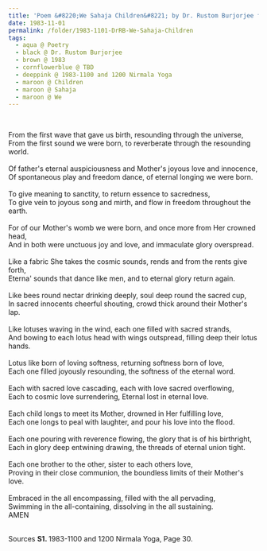 ```yaml
---
title: 'Poem &#8220;We Sahaja Children&#8221; by Dr. Rustom Burjorjee from 1983-1100 and 1200 Nirmala Yoga, Page 30'
date: 1983-11-01
permalink: /folder/1983-1101-DrRB-We-Sahaja-Children
tags:
  - aqua @ Poetry
  - black @ Dr. Rustom Burjorjee
  - brown @ 1983
  - cornflowerblue @ TBD
  - deeppink @ 1983-1100 and 1200 Nirmala Yoga
  - maroon @ Children
  - maroon @ Sahaja
  - maroon @ We
---
```


<br>

<p>
From the first wave that gave us birth, resounding through the universe,<br>
From the first sound we were born, to reverberate through the resounding world.<br>
<br>
Of father's eternal auspiciousness and Mother's joyous love and innocence,<br>
Of spontaneous play and freedom dance, of eternal longing we were born.<br>
<br>
To give meaning to sanctity, to return essence to sacredness,<br>
To give vein to joyous song and mirth, and flow in freedom throughout the earth.<br>
<br>
For of our Mother's womb we were born, and once more from Her crowned head,<br>
And in both were unctuous joy and love, and immaculate glory overspread.<br>
<br>
Like a fabric She takes the cosmic sounds, rends and from the rents give forth,<br>
Eterna' sounds that dance like men, and to eternal glory return again.<br>
<br>
Like bees round nectar drinking deeply, soul deep round the sacred cup,<br>
In sacred innocents cheerful shouting, crowd thick around their Mother's lap.<br>
<br>
Like lotuses waving in the wind, each one filled with sacred strands,<br>
And bowing to each lotus head with wings outspread, filling deep their lotus hands.<br>
<br>
Lotus like born of loving softness, returning softness born of love,<br>
Each one filled joyously resounding, the softness of the eternal word.<br>
<br>
Each with sacred love cascading, each with love sacred overflowing,<br>
Each to cosmic love surrendering, Eternal lost in eternal love.<br>
<br>
Each child longs to meet its Mother, drowned in Her fulfilling love,<br>
Each one longs to peal with laughter, and pour his love into the flood.<br>
<br>
Each one pouring with reverence flowing, the glory that is of his birthright,<br>
Each in glory deep entwining drawing, the threads of eternal union tight.<br>
<br>
Each one brother to the other, sister to each others love,<br>
Proving in their close communion, the boundless limits of their Mother's love.<br>
<br>
Embraced in the all encompassing, filled with the all pervading,<br>
Swimming in the all-containing, dissolving in the all sustaining.<br>
AMEN<br>
</p>

<br>

<wave-list>
<list-title color="DarkSeaGreen" width="55">Sources</list-title>
  <list-item color="BlanchedAlmond"  width="280"><b>S1. </b> 1983-1100 and 1200 Nirmala Yoga, Page 30.</list-item>
</wave-list>